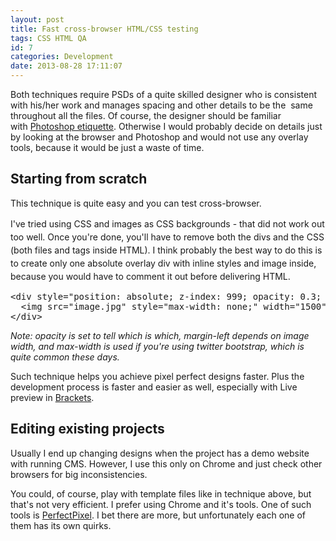 ```yaml
---
layout: post
title: Fast cross-browser HTML/CSS testing
tags: CSS HTML QA
id: 7
categories: Development
date: 2013-08-28 17:11:07
---
```


Both techniques require PSDs of a quite skilled designer who is consistent with his/her work and manages spacing and other details to be the  same throughout all the files. Of course, the designer should be familiar with [Photoshop etiquette](http://photoshopetiquette.com/). Otherwise I would probably decide on details just by looking at the browser and Photoshop and would not use any overlay tools, because it would be just a waste of time.

## Starting from scratch

This technique is quite easy and you can test cross-browser.

<span style="line-height: 1.5;">I've tried using CSS and images as CSS backgrounds - that did not work out too well. Once you're done, you'll have to remove both the divs and the CSS (both files and tags inside HTML). I think probably the best way to do this is to create only one absolute overlay div with inline styles and image inside, because you would have to comment it out before delivering HTML.</span>
<pre>&lt;div style="position: absolute; z-index: 999; opacity: 0.3; -ms-filter: "progid:DXImageTransform.Microsoft.Alpha(Opacity=30)"; top: 0; left: 50%; margin-left: -750px;"&gt;
  &lt;img src="image.jpg" style="max-width: none;" width="1500"&gt;
&lt;/div&gt;</pre>
_Note: opacity is set to tell which is which, margin-left depends on image width, and max-width is used if you're using twitter bootstrap, which is quite common these days._

Such technique helps you achieve pixel perfect designs faster. Plus the development process is faster and easier as well, especially with Live preview in [Brackets](http://www.brackets.io).

## Editing existing projects

Usually I end up changing designs when the project has a demo website with running CMS. However, I use this only on Chrome and just check other browsers for big inconsistencies.

You could, of course, play with template files like in technique above, but that's not very efficient. I prefer using Chrome and it's tools. One of such tools is [PerfectPixel](https://chrome.google.com/webstore/detail/perfectpixel-by-welldonec/dkaagdgjmgdmbnecmcefdhjekcoceebi). I bet there are more, but unfortunately each one of them has its own quirks.
